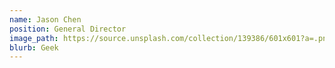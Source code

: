 ```yaml
---
name: Jason Chen
position: General Director
image_path: https://source.unsplash.com/collection/139386/601x601?a=.png
blurb: Geek
---
```

